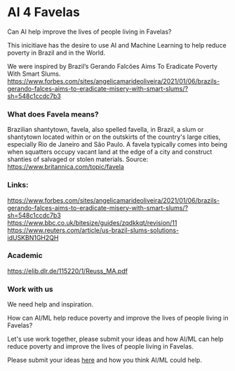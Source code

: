 # AI 4 Favelas 

Can AI help improve the lives of people living in Favelas? 

This inicitiave has the desire to use AI and Machine Learning to help reduce poverty in Brazil and in the World. 

We were inspired by Brazil’s Gerando Falcões Aims To Eradicate Poverty With Smart Slums.
https://www.forbes.com/sites/angelicamarideoliveira/2021/01/06/brazils-gerando-falces-aims-to-eradicate-misery-with-smart-slums/?sh=548c1ccdc7b3

### What does Favela means?

Brazilian shantytown, favela, also spelled favella, in Brazil, a slum or shantytown located within or on the outskirts of the country's large cities, especially Rio de Janeiro and São Paulo. A favela typically comes into being when squatters occupy vacant land at the edge of a city and construct shanties of salvaged or stolen materials. Source: https://www.britannica.com/topic/favela

### Links:
https://www.forbes.com/sites/angelicamarideoliveira/2021/01/06/brazils-gerando-falces-aims-to-eradicate-misery-with-smart-slums/?sh=548c1ccdc7b3 <BR>
https://www.bbc.co.uk/bitesize/guides/zqdkkqt/revision/11 <BR>
https://www.reuters.com/article/us-brazil-slums-solutions-idUSKBN1GH2QH <BR>

### Academic
https://elib.dlr.de/115220/1/Reuss_MA.pdf

  
### Work with us  

We need help and inspiration. <BR>

How can AI/ML help reduce poverty and improve the lives of people living in Favelas? <BR>

Let's use work together, please submit your ideas and how AI/ML can help reduce poverty and improve the lives of people living in Favelas.<BR>
    
Please submit your ideas [here](https://github.com/caiomsouza/ai4favelas/issues/1) and how you think AI/ML could help. <BR>
